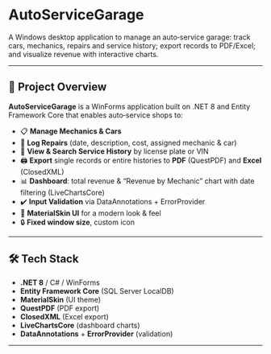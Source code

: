 # AutoServiceGarage

A Windows desktop application to manage an auto‐service garage: track cars, mechanics, repairs and service history; export records to PDF/Excel; and visualize revenue with interactive charts.

---

## 🚗 Project Overview

**AutoServiceGarage** is a WinForms application built on .NET 8 and Entity Framework Core that enables auto‐service shops to:

- 📋 **Manage Mechanics & Cars**  
- 🔧 **Log Repairs** (date, description, cost, assigned mechanic & car)  
- 📜 **View & Search Service History** by license plate or VIN  
- 🖨️ **Export** single records or entire histories to **PDF** (QuestPDF) and **Excel** (ClosedXML)  
- 📊 **Dashboard**: total revenue & “Revenue by Mechanic” chart with date filtering (LiveChartsCore)  
- ✔️ **Input Validation** via DataAnnotations + ErrorProvider  
- 🎨 **MaterialSkin UI** for a modern look & feel  
- 🔒 **Fixed window size**, custom icon

---

## 🛠️ Tech Stack

- **.NET 8** / C# / WinForms  
- **Entity Framework Core** (SQL Server LocalDB)  
- **MaterialSkin** (UI theme)  
- **QuestPDF** (PDF export)  
- **ClosedXML** (Excel export)  
- **LiveChartsCore** (dashboard charts)  
- **DataAnnotations** + **ErrorProvider** (validation)  

---
